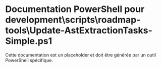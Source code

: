 # Documentation PowerShell pour development\scripts\roadmap-tools\Update-AstExtractionTasks-Simple.ps1

Cette documentation est un placeholder et doit être générée par un outil PowerShell spécifique.
